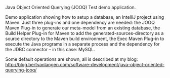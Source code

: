 Java Object Oriented Querying (JOOQ) Test demo application.

Demo application showing how to setup a database, an IntelliJ project using Maven.
Just three plug-ins and one dependency are needed: the JOOQ Maven Plug-in to generate our meta-model from an existing database, the Build Helper Plug-in for Maven to add the generated-sources-directory as a source directory to the Maven build environment, the Exec Maven Plug-in to execute the Java programs in a separate process and the dependency for the JDBC connector – in this case: MySQL.

Some default operations are shown, all is described at my blog: http://blog.bertvanlangen.com/software-development/java-object-oriented-querying-jooq/

